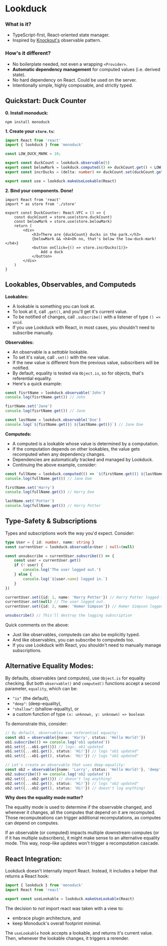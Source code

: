 # Lookduck

### What is it?  
- TypeScript-first, React-oriented state manager.
- Inspired by [Knockout's](https://knockoutjs.com/) observable pattern.

### How's it different?
- No boilerplate needed, not even a wrapping `<Provider>`.
- **Automatic dependency management** for computed values (i.e. derived state).
- No hard dependency on React. Could be used on the server.
- Intentionally simple, highly composable, and strictly typed.

## Quickstart: Duck Counter

**0. Install monoduck:**
```shell
npm install monoduck
```

**1. Create your `store.ts`:**
```ts
import React from 'react'
import { lookduck } from 'monoduck'

const LOW_DUCK_MARK = 10;

export const duckCount = lookduck.observable(5)
export const belowMark = lookduck.computed(() => duckCount.get() < LOW_DUCK_MARK)
export const incrDucks = (delta: number) => duckCount.set(duckCount.get() + delta)

export const use = lookduck.makeUseLookable(React)
```

**2. Bind your components. Done!**
```tsx
import React from 'react'
import * as store from './store'

export const DuckCounter: React.VFC = () => {
    const duckCount = store.use(store.duckCount)
    const belowMark = store.use(store.belowMark)
    return (
        <div>
            <h3>There are {duckCount} ducks in the park.</h3>
            {belowMark && <h4>Oh no, that's below the low-duck-mark!</h4>}
            <button onClick={() => store.incrDucks(1)}>
                Add a duck
            </button>
        </div>
    )
}
```

## Lookables, Observables, and Computeds

**Lookables:**
- A lookable is something you can look at.
- To look at it, call `.get()`, and you'll get it's current value.
- To be notified of changes, call `.subscribe()` with a listener of type `() => void`.
- If you use Lookduck with React, in most cases, you shouldn't need to subscribe manually.

**Observables:**
- An observable is a _settable_ lookable.
- To set it's value, call `.set()` with the new value.
- If the new value is different from the previous value, subscribers will be notified.
- By default, equality is tested via `Object.is`, so for objects, that's referential equality.
- Here's a quick example:


```ts
const fisrtName = lookduck.observable('John')
console.log(fisrtName.get()) // John

fisrtName.set('Jane')
console.log(fisrtName.get()) // Jane

const lastName = lookduck.observable('Doe')
console.log(`${fistName.get()} ${lastName.get()}`) // Jane Doe
```


**Computeds:**
- A computed is a lookable whose value is determined by a computation.
- If the computation depends on other lookables, the value gets recomputed when any dependency changes.
- Dependencies are automatically tracked and managed by Lookduck.
- Continuing the above example, consider:

```ts
const fullName = lookduck.computed(() => `${firstName.get()} ${lastName.get()}`
console.log(fullName.get()) // Jane Doe

firstName.set('Harry')
console.log(fullName.get()) // Harry Doe

lastName.set('Potter')
console.log(fullName.get()) // Harry Potter
```

## Type-Safety & Subscriptions
Types and subscriptions work the way you'd expect. Consider:
```ts
type User = { id: number, name: string }
const currentUser = lookduck.observable<User | null>(null)

const unsubscribe = currentUser.subscribe(() => {
    const user = currentUser.get()
    if (! user) {
        console.log('The user logged out.')
    } else {
        console.log(`${user.name} logged in.`)
    }
})

currentUser.set({id: 1, name: 'Harry Potter'}) // Harry Potter logged in.
currentUser.set(null) // The user logged out.
currentUser.set({id: 2, name: 'Homer Simpson'}) // Homer Simpson logged in.

unsubscribe() // This'll destroy the logging subscription
```

Quick comments on the above:

 - Just like observables, computeds can also be explicitly typed.
 - And like observables, you can subscribe to computeds too.
 - If you use Lookduck with React, you shouldn't need to manually manage subscriptions.


## Alternative Equality Modes:
By defaults, observables (and computes), use `Object.is` for equality checking. But both `observable()` and `computed()` functions accept a second parameter, `equality`, which can be:
- `"is"` (the default),
- `"deep"`: (deep-equality),
- `"shallow"`: (shallow-equality), or
- a custom function of type `(x: unknown, y: unknown) => boolean`

To demonstrate this, consider:
```ts
// By default, observables use referential equaity:
const ob1 = observable({name: 'Harry', status: 'Hello World!'})
ob1.subscribe(() => console.log('ob1 updated'))
ob1.set({...ob1.get()}) // logs: ob1 updated
ob1.set({...ob1.get(), status: 'Hi!'}) // logs "ob1 updated"
ob1.set({...ob1.get(), status: 'Hi!'}) // logs "ob1 updated"

// Let's create an observable that uses deep-equality:
const ob2 = observable({name: 'Larry', status: 'Hello World!'}, 'deep')
ob2.subscribe(() => console.log('ob2 updated'))
ob2.set({...ob2.get()}) // doesn't log anything!
ob2.set({...ob2.get(), status: 'Hi!'}) // logs "ob2 updated"
ob2.set({...ob2.get(), status: 'Hi!'}) // doesn't log anything!
```

**Why does the equality mode matter?**

The equality mode is used to determine if the observable changed, and whenever it changes, all the computes that depend on it are recomputed. Those recomputeations can trigger additional recomputations, as computes can depend on computes.

If an observable (or computed) impacts multiple downstream computes (or if it has multiple subscribers), it might make sense to an alternative equality mode. This way, noop-like updates won't trigger a recomputation cascade.

## React Integration:

Lookduck doesn't internally import React. Instead, it includes a helper that returns a React hook:

```ts
import { lookduck } from 'monoduck'
import React from 'react'

export const useLookable = lookduck.makeUseLookable(React)
```

The decision to _not_ import react was taken with a view to:
- embrace plugin architecture, and
- keep Monoduck's overall footprint minimal.

The `useLookable` hook accepts a lookable, and returns it's current value. Then, whenever the lookable changes, it triggers a rerender.

<!--## Observable ID Maps-->

<!--On the frontend, if your dealing with (database-linked) objects with an `id` property, it might make sense to have an observable of type `Record<IdType, ObjectType>`. And `lookduck.observableIdMap()` can build such an observable for you!-->
